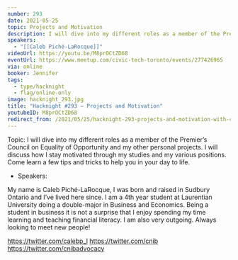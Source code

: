 ```yaml
---
number: 293
date: 2021-05-25
topic: Projects and Motivation
description: I will dive into my different roles as a member of the Premier’s Council on Equality of Opportunity and my other personal projects. I will discuss how I stay motivated through my studies and my various positions. Come learn a few tips and tricks to help you in your day to life.
speakers:
  - "[[Caleb Piché-LaRocque]]"
videoUrl: https://youtu.be/M8prOCtZD68
eventUrl: https://www.meetup.com/civic-tech-toronto/events/277426965
via: online
booker: Jennifer
tags:
  - type/hacknight
  - flag/online-only
image: hacknight_293.jpg
title: "Hacknight #293 – Projects and Motivation"
youtubeID: M8prOCtZD68
redirect_from: /2021/05/25/hacknight-293-projects-and-motivation-with-caleb-piche-larocque/
---
```


Topic:
I will dive into my different roles as a member of the Premier’s Council on Equality of Opportunity and my other personal projects. I will discuss how I stay motivated through my studies and my various positions. Come learn a few tips and tricks to help you in your day to life.

+ Speakers:

My name is Caleb Piché-LaRocque, I was born and raised in Sudbury Ontario and I’ve lived here since. I am a 4th year student at Laurentian University doing a double-major in Business and Economics. Being a student in business it is not a surprise that I enjoy spending my time learning and teaching financial literacy. I am also very outgoing. Always looking to meet new people!

https://twitter.com/calebp_l
https://twitter.com/cnib
https://twitter.com/cnibadvocacy
